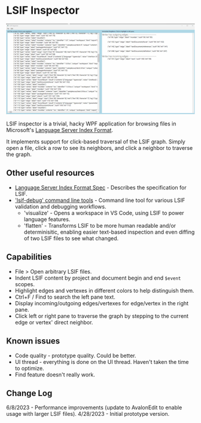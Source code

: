 # LSIF Inspector

![Application Screenshot](assets/LsifInspector.gif)

LSIF inspector is a trivial, hacky WPF application for browsing files in Microsoft's [Language Server Index Format](https://microsoft.github.io/language-server-protocol/overviews/lsif/overview/).

It implements support for click-based traversal of the LSIF graph. Simply open a file, click a row to see its neighbors, and click a neighbor to traverse the graph.

## Other useful resources

- [Language Server Index Format Spec](https://microsoft.github.io/language-server-protocol/specifications/lsif/0.6.0/specification/) - Describes the specification for LSIF.
- ['lsif-debug' command line tools](https://github.com/nTaylorMullen/lsif-debug) - Command line tool for various LSIF validation and debugging workflows.
  - 'visualize' - Opens a workspace in VS Code, using LSIF to power language features.
  - 'flatten' - Transforms LSIF to be more human readable and/or determinisitic, enabling easier text-based inspection and even diffing of two LSIF files to see what changed.

## Capabilities
- File > Open arbitrary LSIF files.
- Indent LSIF content by project and document begin and end `$event` scopes.
- Highlight edges and vertexes in different colors to help distinguish them.
- Ctrl+F / Find to search the left pane text.
- Display incoming/outgoing edges/vertexes for edge/vertex in the right pane.
- Click left or right pane to traverse the graph by stepping to the current edge or vertex' direct neighbor.

## Known issues
- Code quality - prototype quality. Could be better.
- UI thread - everything is done on the UI thread. Haven't taken the time to optimize.
- Find feature doesn't really work.

## Change Log
6/8/2023  - Performance improvements (update to AvalonEdit to enable usage with larger LSIF files).
4/28/2023 - Initial prototype version.